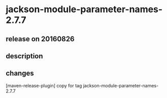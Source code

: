 # jackson-module-parameter-names-2.7.7

## release on 20160826

## description

## changes

[maven-release-plugin] copy for tag jackson-module-parameter-names-2.7.7

